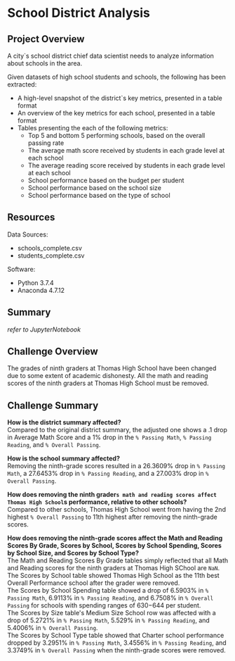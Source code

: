 # School District Analysis

## Project Overview
A city`s school district chief data scientist needs to analyze information about schools in the area.

Given datasets of high school students and schools, the following has been extracted:
- A high-level snapshot of the district`s key metrics, presented in a table format
- An overview of the key metrics for each school, presented in a table format
- Tables presenting the each of the following metrics:
	+ Top 5 and bottom 5 performing schools, based on the overall passing rate
	+ The average math score received by students in each grade level at each school
	+ The average reading score received by students in each grade level at each school
	+ School performance based on the budget per student
	+ School performance based on the school size
	+ School performance based on the type of school


## Resources
Data Sources:
- schools_complete.csv
- students_complete.csv

Software:  
- Python 3.7.4
- Anaconda 4.7.12

## Summary
*refer to JupyterNotebook*

## Challenge Overview
The grades of ninth graders at Thomas High School have been changed due to some extent of academic dishonesty. All the math and reading scores of the ninth graders at Thomas High School must be removed.

## Challenge Summary
**How is the district summary affected?**  
Compared to the original district summary, the adjusted one shows a .1 drop in Average Math Score and a 1% drop in the `% Passing Math`, `% Passing Reading`, and `% Overall Passing`.

**How is the school summary affected?**  
Removing the ninth-grade scores resulted in a 26.3609% drop in `% Passing Math`, a 27.6453% drop in `% Passing Reading`, and a 27.003% drop in `% Overall Passing`.

**How does removing the ninth grader`s math and reading scores affect Thomas High School`s performance, relative to other schools?**  
Compared to other schools, Thomas High School went from having the 2nd highest `% Overall Passing` to 11th highest after removing the ninth-grade scores.

**How does removing the ninth-grade scores affect the Math and Reading Scores By Grade, Scores by School, Scores by School Spending, Scores by School Size, and Scores by School Type?**  
The Math and Reading Scores By Grade tables simply reflected that all Math and Reading scores for the ninth graders at Thomas High SChool are `NaN`.  
The Scores by School table showed Thomas High School as the 11th best Overall Performance school after the grader were removed.  
The Scores by School Spending table showed a drop of 6.5903% in `% Passing Math`, 6.9113% in `% Passing Reading`, and 6.7508% in `% Overall Passing` for schools with spending ranges of $630-$644 per student.  
The Scores by Size table's Medium Size School row was affected with a drop of 5.2721% in `% Passing Math`, 5.529% in `% Passing Reading`, and 5.4006% in `% Overall Passing`.  
The Scores by School Type table showed that Charter school performance dropped by 3.2951% in `% Passing Math`, 3.4556% in `% Passing Reading`, and 3.3749% in `% Overall Passing` when the ninth-grade scores were removed.



